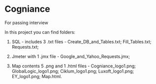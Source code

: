 Cogniance
=========

For passing interview


In this project you can find folders:

1. SQL - includes 3 .txt files - 
					                            Create_DB_and_Tables.txt; 
					                            Fill_Tables.txt; 
					                            Requests.txt;

2. Jmeter with 1 .jmx file -
					                            Google_and_Yahoo_Requests.jmx;

3. Map contents 5 .png and 1 .html files - 
								    Cogniance_logo1.png;
								    GlobalLogic_logo1.png;
								    Ciklum_logo1.png;
								    Luxoft_logo1.png;
								    EY_logo1.png;
								    Map.html.
